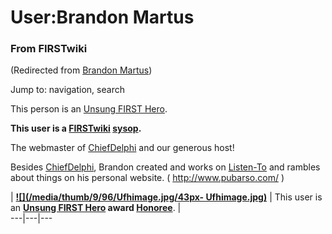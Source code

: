 
# User:Brandon Martus

### From FIRSTwiki

(Redirected from [Brandon Martus](/index.php?title=Brandon_Martus&redirect=no
"Brandon Martus" ))

Jump to: navigation, search

This person is an [Unsung FIRST Hero](Unsung_FIRST_Hero "Unsung
FIRST Hero" ).

**This user is a [FIRSTwiki](FIRSTwiki "FIRSTwiki" ) [sysop](FIRSTwiki:Administrators "FIRSTwiki:Administrators" ).**

The webmaster of [ChiefDelphi](ChiefDelphi "ChiefDelphi" ) and our
generous host!

Besides [ChiefDelphi](ChiefDelphi "ChiefDelphi" ), Brandon created
and works on [Listen-To](/index.php?title=Listen-To&action=edit "Listen-To" )
and rambles about things on his personal website. ( <http://www.pubarso.com/>
)

|  **[![](/media/thumb/9/96/Ufhimage.jpg/43px-
Ufhimage.jpg)](Image:Ufhimage.jpg "" )** | This user is an
**[Unsung FIRST Hero](Unsung_FIRST_Hero "Unsung FIRST Hero" ) award
[Honoree](Category:Unsung_FIRST_Heroes "Category:Unsung FIRST
Heroes" )**. |  
---|---|---  
  
